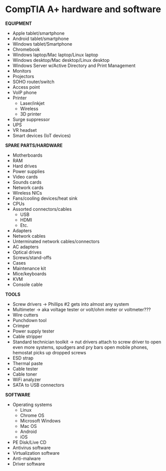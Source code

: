 # CompTIA A+ hardware and software

**EQUIPMENT**
- Apple tablet/smartphone 
- Android tablet/smartphone 
- Windows tablet/Smartphone 
- Chromebook 
- Windows laptop/Mac laptop/Linux laptop 
- Windows desktop/Mac desktop/Linux desktop 
- Windows Server w/Active Directory and Print Management 
- Monitors 
- Projectors 
- SOHO router/switch 
- Access point 
- VoIP phone 
- Printer 
	- Laser/inkjet 
	- Wireless 
	- 3D printer 
- Surge suppressor 
- UPS 
- VR headset 
- Smart devices (IoT devices)

**SPARE PARTS/HARDWARE**
- Motherboards 
- RAM
- Hard drives 
- Power supplies 
- Video cards 
- Sounds cards 
- Network cards 
- Wireless NICs 
- Fans/cooling devices/heat sink 
- CPUs 
- Assorted connectors/cables 
	- USB 
	- HDMI 
	- Etc. 
- Adapters 
- Network cables 
- Unterminated network cables/connectors 
- AC adapters 
- Optical drives 
- Screws/stand-offs 
- Cases 
- Maintenance kit 
- Mice/keyboards 
- KVM 
- Console cable

**TOOLS**
- Screw drivers → Phillips #2 gets into almost any system
- Multimeter → aka voltage tester or volt/ohm meter or voltmeter???
- Wire cutters 
- Punchdown tool 
- Crimper 
- Power supply tester 
- Cable stripper 
- Standard technician toolkit → nut drivers attach to screw driver to open even more systems, spudgers and pry bars open mobile phones, hemostat picks up dropped screws
- ESD strap 
- Thermal paste 
- Cable tester 
- Cable toner 
- WiFi analyzer
- SATA to USB connectors

**SOFTWARE**
- Operating systems 
	- Linux 
	- Chrome OS 
	- Microsoft Windows 
	- Mac OS 
	- Android 
	- iOS 
- PE Disk/Live CD 
- Antivirus software 
- Virtualization software 
- Anti-malware 
- Driver software